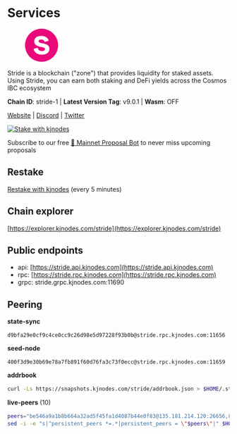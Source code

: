 # Services

<figure><img src="https://raw.githubusercontent.com/kj89/cosmos-images/main/logos/stride.png" alt=""><figcaption></figcaption></figure>

Stride is a blockchain ("zone") that provides liquidity for staked assets.  Using Stride, you can earn both staking and DeFi yields across the Cosmos IBC ecosystem

**Chain ID**: stride-1 | **Latest Version Tag**: v9.0.1 | **Wasm**: OFF

[Website](https://stride.zone) | [Discord](https://discord.gg/mzQZ8dAE7u) | [Twitter](https://twitter.com/stride_zone)

[![Stake with kjnodes](https://i.ibb.co/cr44Q8j/button-stake-with-kjnodes.png)](https://restake.app/stride/stridevaloper1j8gkhtllnp252l6g6zwzea30e7pvzqttr9768n)

Subscribe to our free [🤖 Mainnet Proposal Bot](https://t.me/kjnodes_proposal_bot) to never miss upcoming proposals

## Restake

[Restake with kjnodes](https://restake.app/stride/stridevaloper1j8gkhtllnp252l6g6zwzea30e7pvzqttr9768n) (every 5 minutes)
## Chain explorer
[https://explorer.kjnodes.com/stride](https://explorer.kjnodes.com/stride)

## Public endpoints

* api: [https://stride.api.kjnodes.com](https://stride.api.kjnodes.com)
* rpc: [https://stride.rpc.kjnodes.com](https://stride.rpc.kjnodes.com)
* grpc: stride.grpc.kjnodes.com:11690

## Peering

**state-sync**

```text
d9bfa29e0cf9c4ce0cc9c26d98e5d97228f93b0b@stride.rpc.kjnodes.com:11656
```

**seed-node**

```text
400f3d9e30b69e78a7fb891f60d76fa3c73f0ecc@stride.rpc.kjnodes.com:11659
```

**addrbook**
```bash
curl -Ls https://snapshots.kjnodes.com/stride/addrbook.json > $HOME/.stride/config/addrbook.json
```

**live-peers** (10)
```bash
peers="be546a9a1b8b664a32ad5f45fa1d4087b44e0f83@135.181.214.120:26656,87a7a8cc67967d0ede5d68a1477c44a40a8705f7@108.165.178.242:26653,ed857708c330334e1e62751470d6ecddf0397459@65.109.69.59:12256,d2247f7b919f0781c90ee61958d7044665a22d38@169.155.44.213:26656,3fef899adcdeded56f6c69fe55c5da1624303367@163.172.101.208:4656,d056dcd5ac8dddb23e2962a5ade6ee51f9bfd785@162.19.89.8:10456,8324d459d12f468199f6d1ec45b18ade35af18b8@5.78.104.216:26656,d9bfa29e0cf9c4ce0cc9c26d98e5d97228f93b0b@65.109.88.38:11656,a1f479dc2e3322c6547a39c6c7eef5a191def57f@34.132.213.169:26656,d36ac7580cc8907a00b0add8c3b047caea6df4ed@107.155.67.202:26636"
sed -i -e "s|^persistent_peers *=.*|persistent_peers = \"$peers\"|" $HOME/.stride/config/config.toml
```
